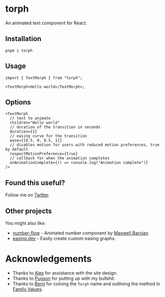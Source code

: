 # torph

An animated text component for React.

## Installation

```shell
pnpm i torph
```

## Usage

```tsx
import { TextMorph } from "torph";

<TextMorph>Hello world</TextMorph>;
```

## Options

```tsx
<TextMorph
  // text to animate
  children="Hello world"
  // duration of the transition in seconds
  duration={1}
  // easing curve for the transition
  ease={[0.5, 0, 0.5, 1]}
  // disables motion for users with reduced motion preferences, true by default
  respectMotionPreference={true}
  // callback for when the animation completes
  onAnimationComplete={() => console.log("Animation complete")}
/>
```

## Found this useful?

Follow me on [Twitter](https://twitter.com/lochieaxon).

## Other projects

You might also like:

- [number-flow](https://number-flow.barvian.me/) - Animated number component by [Maxwell Barvian](https://x.com/mbarvian).
- [easing.dev](https://easing.dev) - Easily create custom easing graphs.

# Acknowledgements

- Thanks to [Alex](https://x.com/alexvanderzon) for assistance with the site design.
- Thanks to [Pugson](https://x.com/pugson) for putting up with my bullshit.
- Thanks to [Benji](https://x.com/benjitaylor) for coining the `Torph` name and outlining the method in [Family Values](https://benji.org/family-values#:~:text=This%20effect%20is,0.5x).
